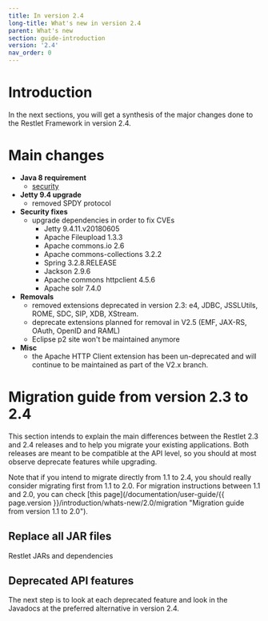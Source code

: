 ```yaml
---
title: In version 2.4
long-title: What's new in version 2.4
parent: What's new
section: guide-introduction
version: '2.4'
nav_order: 0
---
```

# Introduction

In the next sections, you will get a synthesis of the major changes done
to the Restlet Framework in version 2.4.

# Main changes

* **Java 8 requirement**
  * [security](https://www.oracle.com/technetwork/java/javase/8-whats-new-2157071.html)
* **Jetty 9.4 upgrade**
  * removed SPDY protocol
* **Security fixes**
  * upgrade dependencies in order to fix CVEs
    * Jetty 9.4.11.v20180605
    * Apache Fileupload 1.3.3
    * Apache commons.io 2.6
    * Apache commons-collections 3.2.2
    * Spring 3.2.8.RELEASE
    * Jackson 2.9.6
    * Apache commons httpclient 4.5.6
    * Apache solr 7.4.0
* **Removals**
  * removed extensions deprecated in version 2.3: e4, JDBC, JSSLUtils, ROME, SDC, SIP, XDB, XStream.
  * deprecate extensions planned for removal in V2.5 (EMF, JAX-RS, OAuth, OpenID and RAML)
  * Eclipse p2 site won't be maintained anymore
* **Misc**
  * the Apache HTTP Client extension has been un-deprecated and will continue to be maintained as part of the V2.x branch.

# Migration guide from version 2.3 to 2.4

This section intends to explain the main differences between the Restlet
2.3 and 2.4 releases and to help you migrate your existing applications.
Both releases are meant to be compatible at the API level, so you should
at most observe deprecate features while upgrading.

Note that if you intend to migrate directly from 1.1 to 2.4, you should
really consider migrating first from 1.1 to 2.0. For migration instructions between 1.1 and 2.0,
you can check [this page](/documentation/user-guide/{{ page.version }}/introduction/whats-new/2.0/migration "Migration guide from version 1.1 to 2.0").

## Replace all JAR files

Restlet JARs and dependencies

## Deprecated API features

The next step is to look at each deprecated feature and look in the
Javadocs at the preferred alternative in version 2.4.
